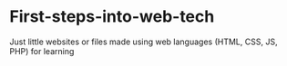 # First-steps-into-web-tech
Just little websites or files made using web languages (HTML, CSS, JS, PHP) for learning
